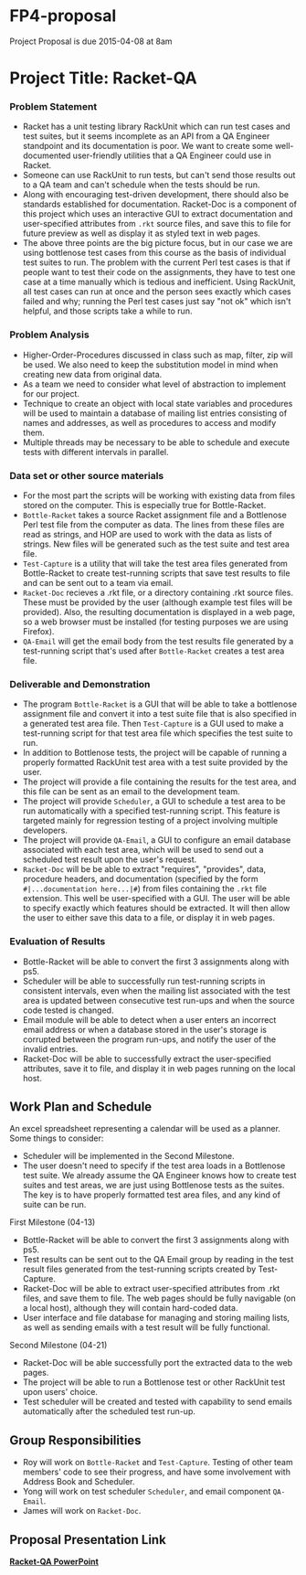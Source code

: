 # FP4-proposal
Project Proposal is due 2015-04-08 at 8am

# Project Title: Racket-QA
### Problem Statement

* Racket has a unit testing library RackUnit which can run test cases and test suites, but it seems incomplete as an API from a QA Engineer standpoint and its documentation is poor. We want to create some well-documented user-friendly utilities that a QA Engineer could use in Racket.
* Someone can use RackUnit to run tests, but can't send those results out to a QA team and can't schedule when the tests should be run.
* Along with encouraging test-driven development, there should also be standards established for documentation. Racket-Doc is a component of this project which uses an interactive GUI to extract documentation and user-specified attributes from `.rkt` source files, and save this to file for future preview as well as display it as styled text in web pages.
* The above three points are the big picture focus, but in our case we are using bottlenose test cases from this course as the basis of individual test suites to run. The problem with the current Perl test cases is that if people want to test their code on the assignments, they have to test one case at a time manually which is tedious and inefficient. Using RackUnit, all test cases can run at once and the person sees exactly which cases failed and why; running the Perl test cases just say "not ok" which isn't helpful, and those scripts take a while to run.

### Problem Analysis

* Higher-Order-Procedures discussed in class such as map, filter, zip will be used. We also need to keep the substitution model in mind when creating new data from original data.
* As a team we need to consider what level of abstraction to implement for our project.
* Technique to create an object with local state variables and procedures will be used to maintain a database of mailing list entries consisting of names and addresses, as well as procedures to access and modify them.
* Multiple threads may be necessary to be able to schedule and execute tests with different intervals in parallel.


### Data set or other source materials

* For the most part the scripts will be working with existing data from files stored on the computer. This is especially true for Bottle-Racket.
* `Bottle-Racket` takes a source Racket assignment file and a Bottlenose Perl test file from the computer as data. The lines from these files are read as strings, and HOP are used to work with the data as lists of strings. New files will be generated such as the test suite and test area file.
* `Test-Capture` is a utility that will take the test area files generated from Bottle-Racket to create test-running scripts that save test results to file and can be sent out to a team via email.
* `Racket-Doc` recieves a .rkt file, or a directory containing .rkt source files.  These must be provided by the user (although example test files will be provided).  Also, the resulting documentation is displayed in a web page, so a web browser must be installed (for testing purposes we are using Firefox).
* `QA-Email` will get the email body from the test results file generated by a test-running script that's used after `Bottle-Racket` creates a test area file.

### Deliverable and Demonstration

* The program `Bottle-Racket` is a GUI that will be able to take a bottlenose assignment file and convert it into a test suite file that is also specified in a generated test area file. Then `Test-Capture` is a GUI used to make a test-running script for that test area file which specifies the test suite to run.
* In addition to Bottlenose tests, the project will be capable of running a properly formatted RackUnit test area with a test suite provided by the user.
* The project will provide a file containing the results for the test area, and this file can be sent as an email to the development team.
* The project will provide `Scheduler`, a GUI to schedule a test area to be run automatically with a specified test-running script. This feature is targeted mainly for regression testing of a project involving multiple developers.
* The project will provide `QA-Email`, a GUI to configure an email database associated with each test area, which will be used to send out a scheduled test result upon the user's request.
* `Racket-Doc` will be be able to extract "requires", "provides", data, procedure headers, and documentation (specified by the form `#|...documentation here...|#`) from files containing the `.rkt` file extension.  This well be user-specified with a GUI.  The user will be able to specify exactly which features should be extracted.  It will then allow the user to either save this data to a file, or display it in web pages.

### Evaluation of Results

* Bottle-Racket will be able to convert the first 3 assignments along with ps5.
* Scheduler will be able to successfully run test-running scripts in consistent intervals, even when the mailing list associated with the test area is updated between consecutive test run-ups and when the source code tested is changed.
* Email module will be able to detect when a user enters an incorrect email address or when a database stored in the user's storage is corrupted between the program run-ups, and notify the user of the invalid entries.
* Racket-Doc will be able to successfully extract the user-specified attributes, save it to file, and display it in web pages running on the local host.

## Work Plan and Schedule

An excel spreadsheet representing a calendar will be used as a planner. Some things to consider:
* Scheduler will be implemented in the Second Milestone.
* The user doesn't need to specify if the test area loads in a Bottlenose test suite. We already assume the QA Engineer knows how to create test suites and test areas, we are just using Bottlenose tests as the suites. The key is to have properly formatted test area files, and any kind of suite can be run.

First Milestone (04-13)
* Bottle-Racket will be able to convert the first 3 assignments along with ps5.
* Test results can be sent out to the QA Email group by reading in the test result files generated from the test-running scripts created by Test-Capture.
* Racket-Doc will be able to extract user-specified attributes from .rkt files, and save them to file.  The web pages should be fully navigable (on a local host), although they will contain hard-coded data.
* User interface and file database for managing and storing mailing lists, as well as sending emails with a test result will be fully functional.

Second Milestone (04-21)
* Racket-Doc will be able successfully port the extracted data to the web pages.
* The project will be able to run a Bottlenose test or other RackUnit test upon users' choice.
* Test scheduler will be created and tested with capability to send emails automatically after the scheduled test run-up.

## Group Responsibilities

* Roy will work on `Bottle-Racket` and `Test-Capture`. Testing of other team members' code to see their progress, and have some involvement with Address Book and Scheduler.
* Yong will work on test scheduler `Scheduler`, and email component `QA-Email`.
* James will work on `Racket-Doc`.

## Proposal Presentation Link
[**Racket-QA PowerPoint**][powerpoint]

<!-- Links -->
[powerpoint]: https://docs.google.com/presentation/d/1Ff5LjW92cEDqhPJGla6IjBosKEh1DuKNqqaBsNtIqRg/edit?usp=sharing
